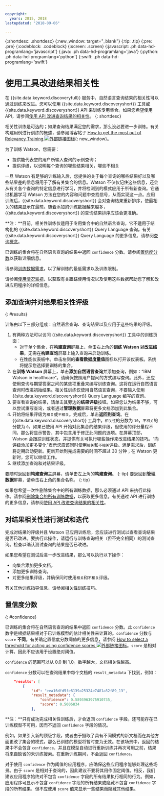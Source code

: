 ```yaml
---

copyright:
  years: 2015, 2018
lastupdated: "2018-09-06"

---
```


{:shortdesc: .shortdesc}
{:new_window: target="_blank"}
{:tip: .tip}
{:pre: .pre}
{:codeblock: .codeblock}
{:screen: .screen}
{:javascript: .ph data-hd-programlang='javascript'}
{:java: .ph data-hd-programlang='java'}
{:python: .ph data-hd-programlang='python'}
{:swift: .ph data-hd-programlang='swift'}

# 使用工具改进结果相关性

在 {{site.data.keyword.discoveryfull}} 服务中，自然语言查询结果的相关性可以通过训练来改进。您可以使用 {{site.data.keyword.discoveryshort}} 工具或 {{site.data.keyword.discoveryshort}} API 来训练专用集合。如果您希望使用 API，请参阅[使用 API 改进查询结果的相关性](/docs/services/discovery/train.html)。
{: shortdesc}

相关性训练是可选的；如果查询结果满足您的需求，那么没必要进一步训练。有关构建用例进行训练的概述，请参阅博客帖子 [How to get the most out of Relevancy Training ![外部链接图标](../../icons/launch-glyph.svg "外部链接图标")](https://developer.ibm.com/dwblog/2017/get-relevancy-training/){: new_window}。

为了训练 Watson，您需要：

  -   提供能代表您的用户所输入查询的示例查询；
  -   提供评级，以说明每个查询的哪些结果相关，哪些不相关

一旦 Watson 有足够的训练输入后，您提供的关于每个查询的哪些结果好以及哪些结果差的信息将用于了解有关集合的信息。Watson 不仅仅记住这些信息，还会从有关各个查询的特定信息进行学习，并将检测到的模式应用于所有新查询。它通过机器学习 Watson 方法在您的内容和问题中查找信号，从而实现这一点。应用训练后，{{site.data.keyword.discoveryshort}} 会对查询结果重新排序，使最相关的结果显示在最前。随着添加的训练数据越来越多，{{site.data.keyword.discoveryshort}} 的查询结果排序应该会更准确。

**注：**目前，相关性训练仅适用于专用集合中的自然语言查询。它不适用于结构化的 {{site.data.keyword.discoveryshort}} Query Language 查询。有关 {{site.data.keyword.discoveryshort}} Query Language 的更多信息，请参阅[查询概念](/docs/services/discovery/using.html)。

已训练的集合将在自然语言查询的结果中返回 `confidence` 分数。请参阅[置信度分数](/docs/services/discovery/train-tooling.html#confidence)以获取详细信息。

请参阅[训练数据需求](/docs/services/discovery/train.html#reqs)，以了解训练的最低需求以及训练限制。

请参阅[使用情况监视](/docs/services/discovery/feedback.html)，以获取有关跟踪使用情况以及使用这些数据帮助您了解和改进应用程序的详细信息。

## 添加查询并对结果相关性评级
{: #results}

训练由以下三部分组成：自然语言查询、查询结果以及应用于这些结果的评级。

1.  有两种方法可以访问 {{site.data.keyword.discoveryshort}} 工具中的训练页面：
    - 对于单个集合，在**构建查询**屏幕上，单击右上角的**训练 Watson 以改进结果**。无需在**构建查询**屏幕上输入查询来启动训练。 
    - 在性能仪表板中。单击左侧的**查看数据度量值**图标以打开该仪表板。系统将提示您选择要训练的集合。
1.  在**训练 Watson** 屏幕上，单击**添加自然语言查询**并添加查询，例如：“IBM Watson in healthcare”。请确保按照用户提问的方式编写查询。此外，还应使用查询与期望答案之间的某些项重叠来编写训练查询。这将在运行自然语言查询时改进初始结果。相关性训练仅使用自然语言查询，不要输入使用 {{site.data.keyword.discoveryshort}} Query Language 编写的查询。
1.  要查看查询的结果，请单击其旁边的**结果评级**按钮。如果您认为结果不够，可以尝试重写查询，或者通过**管理数据**屏幕将更多文档添加到此集合。
1.  开始将结果评级为`相关`或`不相关`。完成后，单击**返回到查询**。在 {{site.data.keyword.discoveryshort}} 工具中，`相关性`的分数为 `10`，`不相关`的分数为 `0`。如果已使用 API 开始对此集合的结果评级，但使用的评分量程不同，那么将显示警告，其中包含用于修正此问题的选项。在屏幕顶部，Watson 会跟踪训练状态，并提供有关可执行哪些操作来改进结果的技巧。“向评级添加更多变化”表示您应该同时使用`相关`和`不相关`评级。满足需求后，训练将定期启动更新。更新开始到完成需要的时间不超过 30 分钟；在 Watson 更新时，您可以继续工作。
1.  继续添加查询和对结果评级。

要随时返回到**构建查询**主屏幕，请单击左上角的**构建查询**。
{: tip}
要返回到**管理数据**屏幕，请单击右上角的集合名称。
{: tip}

如果您希望一次性删除集合中的所有训练数据，那么必须通过 API 来执行此操作。请参阅[删除集合的所有训练数据](http://www.ibm.com/watson/developercloud/discovery/api/v1/#delete-all-training-data)，以获取更多信息。有关通过 API 进行训练的更多信息，请参阅[使用 API 改进查询结果的相关性](/docs/services/discovery/train.html)。

## 对结果相关性进行测试和迭代

完成对结果的评级并且 Watson 已应用训练后，您应该进行测试以查看查询结果是否已改进。要执行此操作，请运行与训练查询相关（但不完全相同）的测试查询。检查以确认测试查询的结果是否已改进。

如果您希望在测试后进一步改进结果，那么可以执行以下操作：
- 向集合添加更多文档。
- 添加更多训练查询。
- 对更多结果评级，并确保同时使用`相关`和`不相关`评级。

有关其他训练指导信息，请参阅[相关性训练技巧](/docs/services/discovery/train-tips.html#relevancy-tips)。

## 置信度分数
{: #confidence}

已训练的集合将在自然语言查询的结果中返回 `confidence` 分数。此 `confidence` 数字是根据结果相对于已训练模型的估计相关性来计算的。`confidence` 分数与 `score` **不同**。有关确定置信度分数阈值的更多信息，请参阅 [How to select a threshold for acting using confidence scores ![外部链接图标](../../icons/launch-glyph.svg "外部链接图标")](https://developer.ibm.com/watson/blog/2016/06/23/how-to-select-a-threshold-for-acting-using-confidence-scores/)。`score` 是相对计算，因此不应该用于设置绝对阈值。

`confidence` 的范围可以从 0.0 到 1.0。数字越大，文档相关性越高。

`confidence` 分数可以在查询结果中每个文档的 `result_metadata` 下找到，例如：

```json
    "results": [
        {
            "id": "eea16dfd5fe6139a25324e7481a32f89_13",
            "result_metadata": {
                "confidence": 0.5893963975910735,
                "score": 0.5006834
            },
```

**注：**只有成功完成相关性训练后，才会返回 `confidence` 字段。还可能存在已训练模型不可用，因而不返回 `confidence` 字段的情况。 

例如，如果引入新的顶级字段，或者由于摄取了具有不同模式的新文档而在其他方面更改了集合的模式，那么已训练的模型将暂时变为无效。在该场景中，返回的结果中不会包含 `confidence`，并且在模型自动进行重新训练并再次可用之前，结果将来自缺省的未训练搜索。在重新训练期间，不会返回 `confidence`。

对于使用 `confidence` 作为阈值的应用程序，应确保这些应用程序能够处理这些场景。由于 `score` 是相对于查询的，因此建议不要将其用作固定阈值。相反，我们建议应用程序始终对不包含 `confidence` 字段的所有结果执行相同的行为。例如，应用程序可显示不包含 `confidence` 字段的所有结果或隐藏不包含 `confidence` 字段的所有结果，但不应使用 `score` 值来显示一些结果而隐藏其他结果。
